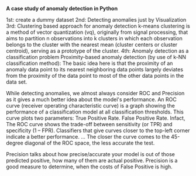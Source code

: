 **A case study of anomaly detection in Python**

1st: create a dummy dataset
2nd: Detecting anomalies just by Visualization
3rd: Clustering based approach for anomaly detection
    k-means clustering is a method of vector quantization (vq), originally from 
    signal processing, that aims to partition n observations into k clusters 
    in which each observation belongs to the cluster with the nearest mean 
    (cluster centers or cluster centroid), serving as a prototype of the 
    cluster.
4th: Anomaly detection as a classification problem
    Proximity-based anomaly detection (by use of  k-NN classification method): 
        The basic idea here is that the proximity of an anomaly data point to 
        its nearest neighboring data points largely deviates from the proximity 
        of the data point to most of the other data points in the data set.

While detecting anomalies, we almost always consider ROC and Precision as it 
gives a much better idea about the model's performance. 
An ROC curve (receiver operating characteristic curve) is a graph showing the 
performance of a classification model at all classification thresholds. This 
curve plots two parameters: True Positive Rate. False Positive Rate.
Infact, The ROC curve shows the trade-off between sensitivity (or TPR) and 
specificity (1 – FPR). Classifiers that give curves closer to the top-left 
corner indicate a better performance. ... The closer the curve comes to the 
45-degree diagonal of the ROC space, the less accurate the test.

Precision talks about how precise/accurate your model is out of those predicted 
positive, how many of them are actual positive. Precision is a good measure to 
determine, when the costs of False Positive is high.

